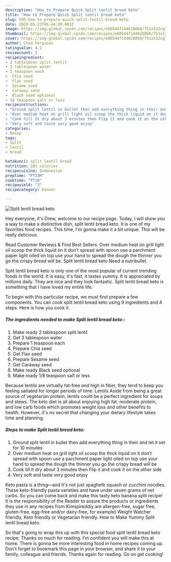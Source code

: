 ```yaml
---
description: "How to Prepare Quick Split lentil bread keto"
title: "How to Prepare Quick Split lentil bread keto"
slug: 595-how-to-prepare-quick-split-lentil-bread-keto
date: 2020-05-23T06:44:49.001Z
image: https://img-global.cpcdn.com/recipes/e80544f1446280b8/751x532cq70/split-lentil-bread-keto-recipe-main-photo.jpg
thumbnail: https://img-global.cpcdn.com/recipes/e80544f1446280b8/751x532cq70/split-lentil-bread-keto-recipe-main-photo.jpg
cover: https://img-global.cpcdn.com/recipes/e80544f1446280b8/751x532cq70/split-lentil-bread-keto-recipe-main-photo.jpg
author: Chad Ferguson
ratingvalue: 4.1
reviewcount: 3
recipeingredient:
- 2 tablespoon split lentil
- 3 tablespoon water
- 1 teaspoon each
-  Chia seed
-  Flax seed
-  Sesame seed
-  Caraway seed
-  Black seed optional
- 18 teaspoon salt or less
recipeinstructions:
- "Ground split lentil in bullet then add everything thing in their and let it set for 10 minutes"
- "Over medium heat on grill light oil scoop the thick liquid on it don’t spread with spoon use a parchment paper light oiled on top use your hand to spread the dough the thinner you go the crispy bread will be"
- "Cook till It dry about 3 minutes then Flip it and cook it on the other side"
- "Very soft and taste very good enjoy"
categories:
- Resep
tags:
- split
- lentil
- bread

katakunci: split lentil bread
nutrition: 281 calories
recipecuisine: Indonesian
preptime: "PT33M"
cooktime: "PT1H"
recipeyield: "3"
recipecategory: Dinner

---
```



![Split lentil bread keto](https://img-global.cpcdn.com/recipes/e80544f1446280b8/751x532cq70/split-lentil-bread-keto-recipe-main-photo.jpg)

Hey everyone, it's Drew, welcome to our recipe page. Today, I will show you a way to make a distinctive dish, split lentil bread keto. It is one of my favorites food recipes. This time, I'm gonna make it a bit unique. This will be really delicious.

Read Customer Reviews &amp; Find Best Sellers. Over medium heat on grill light oil scoop the thick liquid on it don&#39;t spread with spoon use a parchment paper light oiled on top use your hand to spread the dough the thinner you go the crispy bread will be. Split lentil bread keto Need a nutribullet.

Split lentil bread keto is only one of the most popular of current trending foods in the world. It is easy, it's fast, it tastes yummy. It is appreciated by millions daily. They are nice and they look fantastic. Split lentil bread keto is something that I have loved my entire life.


To begin with this particular recipe, we must first prepare a few components. You can cook split lentil bread keto using 9 ingredients and 4 steps. Here is how you cook it.

##### The ingredients needed to make Split lentil bread keto::

1. Make ready 2 tablespoon split lentil
1. Get 3 tablespoon water
1. Prepare 1 teaspoon each
1. Prepare  Chia seed
1. Get  Flax seed
1. Prepare  Sesame seed
1. Get  Caraway seed
1. Make ready  Black seed optional
1. Make ready 1/8 teaspoon salt or less


Because lentils are virtually fat-free and high in fiber, they tend to keep you feeling satiated for longer periods of time. Lentils Aside from being a great source of vegetarian protein, lentils could be a perfect ingredient for soups and stews. The keto diet is all about enjoying high fat, moderate protein, and low carb foods which promotes weight loss and other benefits to health. However, it&#39;s no secret that changing your dietary lifestyle takes time and planning. 

##### Steps to make Split lentil bread keto:

1. Ground split lentil in bullet then add everything thing in their and let it set for 10 minutes
1. Over medium heat on grill light oil scoop the thick liquid on it don’t spread with spoon use a parchment paper light oiled on top use your hand to spread the dough the thinner you go the crispy bread will be
1. Cook till It dry about 3 minutes then Flip it and cook it on the other side
1. Very soft and taste very good enjoy


Keto pasta is a thing—and it&#39;s not just spaghetti squash or zucchini noodles. These keto-friendly pasta varieties and have under seven grams of net carbs. So you can come back and make this tasty keto banana split recipe! It is the responsibility of the Reader to assure the products or ingredients they use in any recipes from Kimspireddiy are allergen-free, sugar free, gluten-free, egg-free and/or dairy-free, for example) Weight Watcher friendly, Keto friendly or Vegetarian friendly. How to Make Yummy Split lentil bread keto. 

So that's going to wrap this up with this special food split lentil bread keto recipe. Thanks so much for reading. I'm confident you will make this at home. There is gonna be more interesting food in home recipes coming up. Don't forget to bookmark this page in your browser, and share it to your family, colleague and friends. Thanks again for reading. Go on get cooking!
